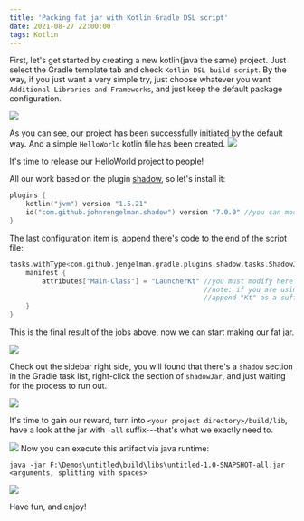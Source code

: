 ```yaml
---
title: 'Packing fat jar with Kotlin Gradle DSL script'
date: 2021-08-27 22:00:00
tags: Kotlin
---
```


First, let's get started by creating a new kotlin(java the same) project. Just select the Gradle template tab and check `Kotlin DSL build script`. By the way, if you just want a very simple try, just choose whatever you want `Additional Libraries and Frameworks`, and just keep the default package configuration.

![](https://i.loli.net/2021/07/24/lDbrqL2ySa8W6TH.png)

As you can see, our project has been successfully initiated by the default way. And a simple `HelloWorld` kotlin file has been created.
![](https://i.loli.net/2021/07/24/EgX9QYDayfZbCdt.png)

It's time to release our HelloWorld project to people!

All our work based on the plugin [shadow](https://github.com/johnrengelman/shadow), so let's install it:
```kotlin
plugins {
    kotlin("jvm") version "1.5.21"
    id("com.github.johnrengelman.shadow") version "7.0.0" //you can modify the version here to the latest
}
```

The last configuration item is, append there's code to the end of the script file:
```kotlin
tasks.withType<com.github.jengelman.gradle.plugins.shadow.tasks.ShadowJar>() {
    manifest {
        attributes["Main-Class"] = "LauncherKt" //you must modify here to your own main class
                                                //note: if you are using kotlin like me, don't forget to 
                                                //append "Kt" as a suffix of the class name
    }
}
```

This is the final result of the jobs above, now we can start making our fat jar.

![](https://i.loli.net/2021/07/24/o9gqh3QyYe8BsRw.png)

Check out the sidebar right side, you will found that there's a `shadow` section in the Gradle task list, right-click the section of `shadowJar`, and just waiting for the process to run out.

![](https://i.loli.net/2021/07/24/ma4rFSMV6PAYEt8.png)

It's time to gain our reward, turn into `<your project directory>/build/lib`, have a look at the jar with `-all` suffix---that's what we exactly need to.

![](https://i.loli.net/2021/07/24/sLYrpFQ3WG2KZi5.png)
Now you can execute this artifact via java runtime:
```shell
java -jar F:\Demos\untitled\build\libs\untitled-1.0-SNAPSHOT-all.jar <arguments, splitting with spaces>
```
![](https://i.loli.net/2021/07/24/AqEInmfUug4PLsk.png)

Have fun, and enjoy!
